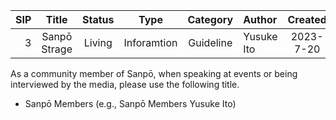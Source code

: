 |SIP|Title|Status|Type|Category|Author|Created|
|--:|:--:|:--:|:--:|:--:|:--|:--:|
|3| Sanpō Strage | Living | Inforamtion |Guideline|Yusuke Ito|2023-7-20|

As a community member of Sanpō, when speaking at events or being interviewed by the media, please use the following title.

- Sanpō Members
  (e.g., Sanpō Members Yusuke Ito)
